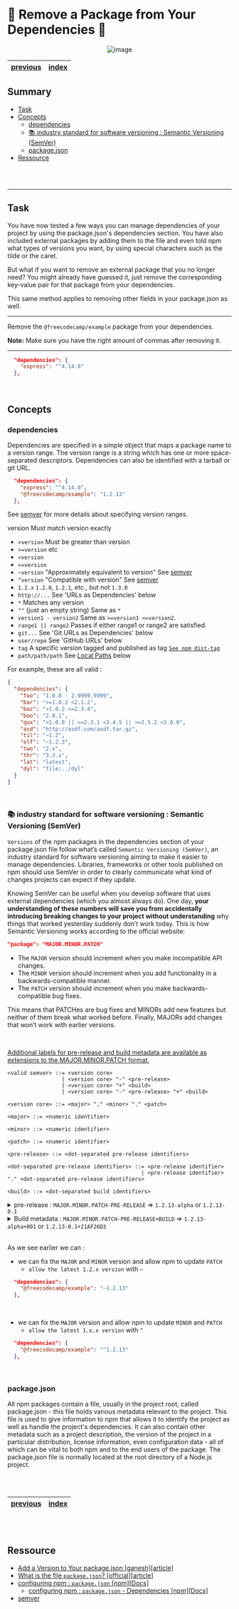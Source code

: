 # 🚀 Remove a Package from Your Dependencies 🚀<!-- omit in TOC -->

<div align="center">

![image](./../Logo/../../Logo/540px-Npm-logo.svg.png)


|[previous](./../8_Use-the-Tilde-Character-to-Always-Use-the-Latest-Patch-Version-of-a-Dependency/Readme.md)|[index](./../../Readme.md)|
|---|---|

</div>

## Summary <!-- omit in TOC -->

- [Task](#task)
- [Concepts](#concepts)
  - [dependencies](#dependencies)
  - [📚 industry standard for software versioning : Semantic Versioning (SemVer)](#-industry-standard-for-software-versioning--semantic-versioning-semver)
  - [package.json](#packagejson)
- [Ressource](#ressource)

<br>
<br>

____

## Task

<div class="challenge-instructions"><div><section id="description">
<p>You have now tested a few ways you can manage dependencies of your project by using the package.json's dependencies section. You have also included external packages by adding them to the file and even told npm what types of versions you want, by using special characters such as the tilde or the caret.</p>
<p>But what if you want to remove an external package that you no longer need? You might already have guessed it, just remove the corresponding key-value pair for that package from your dependencies.</p>
<p>This same method applies to removing other fields in your package.json as well.</p>
</section></div><hr/><div><section id="instructions">
<p>Remove the <code>@freecodecamp/example</code> package from your dependencies.</p>
<p><strong>Note:</strong> Make sure you have the right amount of commas after removing it.</p>
</section></div><hr/></div>

```json
  "dependencies": {
    "express": "^4.14.0"
  },
```

<br>

## Concepts

### dependencies

Dependencies are specified in a simple object that maps a package name to a version range. The version range is a string which has one or more space-separated descriptors. Dependencies can also be identified with a tarball or git URL.

```json
  "dependencies": {
    "express": "^4.14.0",
    "@freecodecamp/example": "1.2.13"
  },
```

See [semver](https://github.com/npm/node-semver#versions) for more details about specifying version ranges.

version Must match version exactly
* ``>version`` Must be greater than version
* ``>=version`` etc
* ``<version``
* ``<=version``
* ``~version`` "Approximately equivalent to version" See [semver](https://github.com/npm/node-semver#versions)
* ``^version`` "Compatible with version" See [semver](https://github.com/npm/node-semver#versions)
* ``1.2.x`` ``1.2.0``, ``1.2.1``, etc., but not ``1.3.0``
* ``http://...`` See 'URLs as Dependencies' below
* ``*`` Matches any version
* ``""`` (just an empty string) Same as ``*``
* ``version1 - version2`` Same as ``>=version1 <=version2``.
* ``range1 || range2`` Passes if either range1 or range2 are satisfied.
* ``git...`` See 'Git URLs as Dependencies' below
* ``user/repo`` See 'GitHub URLs' below
* ``tag`` A specific version tagged and published as tag [``See npm dist-tag``](https://docs.npmjs.com/cli/v8/commands/npm-dist-tag)
* ``path/path/path`` See [Local Paths](https://docs.npmjs.com/cli/v8/configuring-npm/package-json#local-paths) below

For example, these are all valid :

```json
{
  "dependencies": {
    "foo": "1.0.0 - 2.9999.9999",
    "bar": ">=1.0.2 <2.1.2",
    "baz": ">1.0.2 <=2.3.4",
    "boo": "2.0.1",
    "qux": "<1.0.0 || >=2.3.1 <2.4.5 || >=2.5.2 <3.0.0",
    "asd": "http://asdf.com/asdf.tar.gz",
    "til": "~1.2",
    "elf": "~1.2.3",
    "two": "2.x",
    "thr": "3.3.x",
    "lat": "latest",
    "dyl": "file:../dyl"
  }
}

```

<br>

### 📚 industry standard for software versioning : Semantic Versioning (SemVer)

``Versions`` of the npm packages in the dependencies section of your package.json file follow what’s called ``Semantic Versioning (SemVer)``, an industry standard for software versioning aiming to make it easier to manage dependencies. Libraries, frameworks or other tools published on npm should use SemVer in order to clearly communicate what kind of changes projects can expect if they update.

Knowing SemVer can be useful when you develop software that uses external dependencies (which you almost always do). One day, __your understanding of these numbers will save you from accidentally introducing breaking changes to your project without understanding__ why things that worked yesterday suddenly don’t work today. This is how Semantic Versioning works according to the official website:</p>
```json
"package": "MAJOR.MINOR.PATCH"
```

* The ``MAJOR`` version should increment when you make incompatible API changes. 
* The ``MINOR`` version should increment when you add functionality in a backwards-compatible manner. 
* The ``PATCH`` version should increment when you make backwards-compatible bug fixes. 


This means that PATCHes are bug fixes and MINORs add new features but neither of them break what worked before. Finally, MAJORs add changes that won’t work with earlier versions.

<br>

[Additional labels for pre-release and build metadata are available as extensions to the MAJOR.MINOR.PATCH format.](https://semver.org/)

```
<valid semver> ::= <version core>
                 | <version core> "-" <pre-release>
                 | <version core> "+" <build>
                 | <version core> "-" <pre-release> "+" <build>

<version core> ::= <major> "." <minor> "." <patch>

<major> ::= <numeric identifier>

<minor> ::= <numeric identifier>

<patch> ::= <numeric identifier>

<pre-release> ::= <dot-separated pre-release identifiers>

<dot-separated pre-release identifiers> ::= <pre-release identifier>
                                          | <pre-release identifier> "." <dot-separated pre-release identifiers>

<build> ::= <dot-separated build identifiers>
```

<details>
<summary>pre-release : <code>MAJOR.MINOR.PATCH-PRE-RELEASE</code> => <code>1.2.13-alpha</code> or <code>1.2.13-0.1</code></summary>

A pre-release version MAY be denoted by appending a hyphen and a series of dot separated identifiers immediately following the patch version. Identifiers MUST comprise only ASCII alphanumerics and hyphens [0-9A-Za-z-]. Identifiers MUST NOT be empty. Numeric identifiers MUST NOT include leading zeroes. Pre-release versions have a lower precedence than the associated normal version. A pre-release version indicates that the version is unstable and might not satisfy the intended compatibility requirements as denoted by its associated normal version. 

Examples: 
```
1.0.0-alpha
1.0.0-alpha.1
1.0.0-0.3.7
1.0.0-x.7.z.92
1.0.0-x-y-z.–.
```

</details>

<details>
<summary>Build metadata : <code>MAJOR.MINOR.PATCH-PRE-RELEASE+BUILD</code> => <code>1.2.13-alpha+001</code> or <code>1.2.13-0.1+21AF26D3</code></summary>

Build metadata MAY be denoted by appending a plus sign and a series of dot separated identifiers immediately following the patch or pre-release version. Identifiers MUST comprise only ASCII alphanumerics and hyphens [0-9A-Za-z-]. Identifiers MUST NOT be empty. Build metadata MUST be ignored when determining version precedence. Thus two versions that differ only in the build metadata, have the same precedence.

Examples: 
```
1.0.0-alpha+001
1.0.0+20130313144700
1.0.0-beta+exp.sha.5114f85
1.0.0+21AF26D3—-117B344092BD.
```

</details>

<br>

As we see earlier we can : 
* we can fix the ``MAJOR`` and ``MINOR`` version and allow npm to update ``PATCH`` 
  *  ``allow the latest 1.2.x version`` with ``~``
```json
  "dependencies": {
    "@freecodecamp/example": "~1.2.13"
  },
```

<br>

* we can fix the ``MAJOR`` version and allow npm to update ``MINOR`` and ``PATCH`` 
  *  ``allow the latest 1.x.x version`` with ``^``
```json
  "dependencies": {
    "@freecodecamp/example": "^1.2.13"
  },
```

<br>


### package.json

All npm packages contain a file, usually in the project root, called package.json - this file holds various metadata relevant to the project. This file is used to give information to npm that allows it to identify the project as well as handle the project's dependencies. It can also contain other metadata such as a project description, the version of the project in a particular distribution, license information, even configuration data - all of which can be vital to both npm and to the end users of the package. The package.json file is normally located at the root directory of a Node.js project.


<br>
<br>

<div align="center">


|[previous](./../8_Use-the-Tilde-Character-to-Always-Use-the-Latest-Patch-Version-of-a-Dependency/Readme.md)|[index](./../../Readme.md)|
|---|---|

</div>


<br>
<br>

## Ressource

* [Add a Version to Your package.json [ganesh][article]](https://www.notion.so/Add-a-Version-to-Your-package-json-780e62747d2b4d3da52c1e397471ec48)
* [What is the file `package.json`? [official][article]](https://nodejs.org/en/knowledge/getting-started/npm/what-is-the-file-package-json/#:~:text=All%20npm%20packages%20contain%20a,as%20handle%20the%20project's%20dependencies.&text=The%20package.,-json%20file%20is)
* [configuring npm : ``package.json`` [npm][Docs]](https://docs.npmjs.com/cli/v8/configuring-npm/package-json)
  * [configuring npm : ``package.json`` - Dependencies [npm][Docs]](https://docs.npmjs.com/cli/v8/configuring-npm/package-json#dependencies)
* [semver](https://github.com/npm/node-semver#versions)

